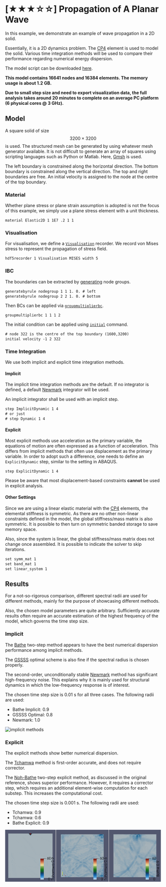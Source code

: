 # [★★★☆☆] Propagation of A Planar Wave

In this example, we demonstrate an example of wave propagation in a 2D solid.

Essentially, it is a 2D dynamics problem. The [CP4](../../Library/Element/Membrane/Plane/CP4.md) element is used to
model the solid.
Various time integration methods will be used to compare their performance regarding numerical energy dispersion.

The model script can be downloaded [here](wave-propagation.zip).

**This model contains 16641 nodes and 16384 elements. The memory usage is about 1.2 GB.**

**Due to small step size and need to export visualization data, the full analysis takes around 20 minutes to complete on
an average PC platform (6 physical cores @ 3 GHz).**

## Model

A square solid of size $$3200\times3200$$ is used. The structured mesh can be generated by using whatever mesh generator
available. It is not difficult to generate an array of squares using scripting languages such as Python or Matlab.
Here, [Gmsh](https://gmsh.info/) is used.

The left boundary is constrained along the horizontal direction. The bottom boundary is constrained along the vertical
direction. The top and right boundaries are free. An initial velocity is assigned to the node at the centre of the top
boundary.

### Material

Whether plane stress or plane strain assumption is adopted is not the focus of this example, we simply use a plane
stress element with a unit thickness.

```text
material Elastic2D 1 1E7 .2 1 1
```

### Visualisation

For visualisation, we define a [`Visualisation`](../../Library/Recorder/Recorder.md) recorder.
We record von Mises stress to represent the propagation of stress field.

```text
hdf5recorder 1 Visualisation MISES width 5
```

### IBC

The boundaries can be extracted by [generating](../../Collection/Define/generate.md) node groups.

```text
generatebyrule nodegroup 1 1 1. 0. # left
generatebyrule nodegroup 2 2 1. 0. # bottom
```

Then BCs can be applied via [`groupmultiplierbc`](../../Collection/Define/bc.md).

```text
groupmultiplierbc 1 1 1 2
```

The initial condition can be applied using [`initial`](../../Collection/Define/initial.md) command.

```text
# node 322 is the centre of the top boundary (1600,3200)
initial velocity -1 2 322
```

### Time Integration

We use both implicit and explicit time integration methods.

#### Implicit

The implicit time integration methods are the default.
If no integrator is defined, a default [Newmark](../../Library/Integrator/Newmark/Newmark.md) integrator will be used.

An implicit integrator shall be used with an implicit step.

```text
step ImplicitDynamic 1 4
# or just
# step Dynamic 1 4
```

#### Explicit

Most explicit methods use acceleration as the primary variable, the equations of motion are often expressed as a
function of acceleration.
This differs from implicit methods that often use displacement as the primary variable.
In order to adopt such a difference, one needs to define an `ExplicitDynamic` step, similar to the setting in ABAQUS.

```text
step ExplicitDynamic 1 4
```

Please be aware that most displacement-based constraints **cannot** be used in explicit analysis.

#### Other Settings

Since we are using a linear elastic material with the [CP4](../../Library/Element/Membrane/Plane/CP4.md) elements, the elemental stiffness is symmetric.
As there are no other non-linear constraints defined in the model, the global stiffness/mass matrix is also symmetric.
It is possible to then turn on symmetric banded storage to save memory space.

Also, since the system is linear, the global stiffness/mass matrix does not change once assembled.
It is possible to indicate the solver to skip iterations.

```text
set symm_mat 1
set band_mat 1
set linear_system 1
```

## Results

For a not-so-rigorous comparison, different spectral radii are used for different methods, mainly for the purpose of
showcasing different methods.

Also, the chosen model parameters are quite arbitrary.
Sufficiently accurate results often require an accurate estimation of the highest frequency of the model, which governs the time step size.

### Implicit

The [Bathe](../../Library/Integrator/BatheTwoStep.md) two-step method appears to have the best numerical dispersion
performance among implicit methods.

The [GSSSS](../../Library/Integrator/GSSSS.md) optimal scheme is also fine if the spectral radius is chosen properly.

The second-order, unconditionally stable [Newmark](../../Library/Integrator/Newmark/Newmark.md) method has significant
high-frequency noise.
This explains why it is mainly used for structural dynamics in which the low-frequency response is of interest.

The chosen time step size is 0.01 s for all three cases. The following radii are used:

- Bathe Implicit: 0.9
- GSSSS Optimal: 0.8
- Newmark: 1.0

![implicit methods](wave-implicit.gif)

### Explicit

The explicit methods show better numerical dispersion.

The [Tchamwa](../../Library/Integrator/Tchamwa.md) method is first-order accurate, and does not require corrector.

The [Noh-Bathe](../../Library/Integrator/BatheExplicit.md) two-step explicit method, as discussed in the original
reference, shows superior performance.
However, it requires a corrector step, which requires an additional element-wise computation for each substep.
This increases the computational cost.

The chosen time step size is 0.001 s. The following radii are used:

- Tchamwa: 0.9
- Tchamwa: 0.6
- Bathe Explicit: 0.9

![explicit methods](wave-explicit.gif)
